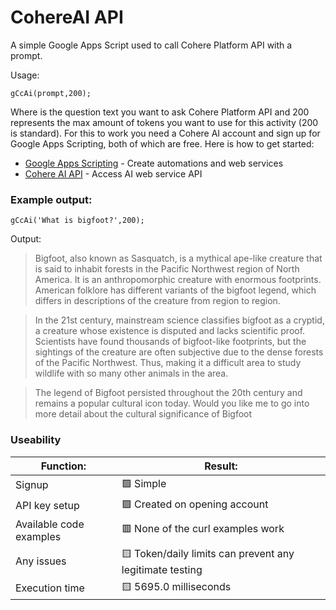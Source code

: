 # CohereAI API

A simple Google Apps Script used to call Cohere Platform API with a prompt. 

Usage:

`gCcAi(prompt,200);`

Where <prompt> is the question text you want to ask Cohere Platform API and 200 represents the max amount of tokens you want to use for this activity (200 is standard). For this to work you need a Cohere AI account and sign up for Google Apps Scripting, both of which are free. Here is how to get started:

- [Google Apps Scripting](https://www.google.com/script/start/) - Create automations and web services
- [Cohere AI API](https://cohere.com) - Access AI web service API

### Example output:

`gCcAi('What is bigfoot?',200);`

Output:

>Bigfoot, also known as Sasquatch, is a mythical ape-like creature that is said to inhabit forests in the Pacific Northwest region of North America. It is an anthropomorphic creature with enormous footprints. American folklore has different variants of the bigfoot legend, which differs in descriptions of the creature from region to region. 

>In the 21st century, mainstream science classifies bigfoot as a cryptid, a creature whose existence is disputed and lacks scientific proof. Scientists have found thousands of bigfoot-like footprints, but the sightings of the creature are often subjective due to the dense forests of the Pacific Northwest. Thus, making it a difficult area to study wildlife with so many other animals in the area. 

>The legend of Bigfoot persisted throughout the 20th century and remains a popular cultural icon today. Would you like me to go into more detail about the cultural significance of Bigfoot

### Useability

|Function:|Result:|
|---|---|
|Signup|🟩 Simple|
|API key setup|🟩 Created on opening account|
|Available code examples|🟥 None of the curl examples work|
|Any issues|🟨 Token/daily limits can prevent any legitimate testing|
|Execution time|🟨 5695.0 milliseconds|
